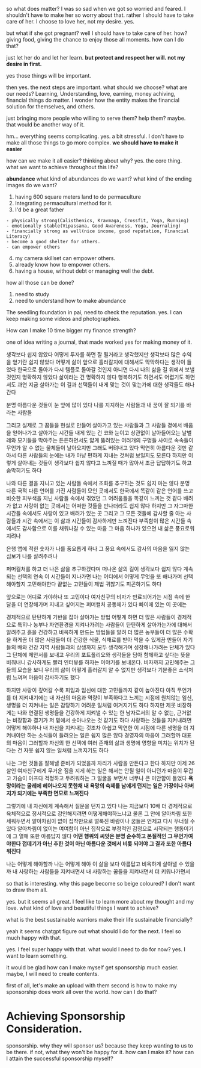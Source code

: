 so what does matter? I was so sad when we got so worried and feared.
I shouldn't have to make her so worry about that.
rather I should have to take care of her.
I choose to love her, not my desire.
yes.

but what if she got pregnant? well I should have to take care of her.
how?
giving food, giving the chance to enjoy those all moments.
how can I do that?

just let her do and let her learn.
**but protect and respect her will. not my desire in first.**

yes those things will be important.

then yes. the next steps are important.
what should we choose?
what are our needs?
Learning, Understanding, love, earning, money achiving,
financial things do matter. I wonder how the entity makes the financial solution for themselves, and others.

just bringing more people who willing to serve them? help them?
maybe. that would be another way of it.

hm...
everything seems complicating. yes. a bit stressful. I don't have to make all those things to go more complex. 
**we should have to make it easier**

how can we make it all easier? thinking about why? yes.
the core thing.
what we want to achieve throughout this life?

**abundance**
what kind of abundances do we want?
what kind of the ending images do we want?
1. having 600 square meters land to do permaculture
2. Integrating permacultural method for it.
3. I'd be a great father

```
- physically strong(Calisthenics, Kravmaga, Crossfit, Yoga, Running)
- emotionally stable(Vipassana, Good Awareness, Yoga, Journaling)
- financially strong as well(nice income, good reputation, Financial Literacy)
- become a good shelter for others.
- can empower others
```

4. my camera skillset can empower others.
5. already know how to empower others.
6. having a house, without debt or managing well the debt.

how all those can be done?
1. need to study
2. need to understand how to make abundance

The seedling foundation in pai, need to check the reputation.
yes. I can keep making some videos and photographies.

How can I make 10 time bigger my finance strength?

one of idea writing a journal, that made worked yes for making money of it.


생각보다 쉽지 않았다
어떻게  투자를 하면 잘 될거라고 생각했지만  생각보다 많은 수익을 얻기란 쉽지 않았다
어떻게 삶이 앞으로 흘러갈지에 대해서도 막막하다는 생각이 들었다
한국으로 돌아가 다시 템플로 돌아갈 것인지
아니면 다시 나의 삶을 길 위에서 보낼 것인지 명확하지 않았다
삶이라는 건 명확하지 않다  행복하기도 하면서도 어렵기도 하면서도
과연 지금 살아가는 이 길과 선택들이 내게 맞는 것이 맞는가에 대한 생각들도 해나간다

분명 아름다운 것들이 눈 앞에 많이 있다
나를 지지하는 사람들과
내 꿈이 잘 되기를 바라는 사람들

그리고 실제로 그 꿈들을 현실로 만들어 살아가고 있는 사람들과
그 사람들 곁에서 배움을 얻어나가고 살아가는  시간들
내게 있는 건  코와 눈이고 상관없이 날아들어오는  날벌레와 모기들을 막아주는 든든하면서도
얇게 뚫려있는 여러개의 구멍들 사이로 속속들이 무언가 알 수 없는 물체들이 날아오지만
그래도 버텨내고 있다
막연히 아름다운 것만 같아서 다른 사람들의 눈에는 내가 마냥 편하게 지내는 것처럼 보일지도 모른다
하지만 이렇게 살아내는 것들이 생각보다 쉽지 않다고 느껴질 때가 많아서
조금 답답하기도 하고  숨막히기도 하다

나와 다른 결을 지니고 있는 사람들 속에서 조화를 추구하는 것도 쉽지 마는 않다
분명 다른 국적 다른 언어를 가진 사람들이 모인 곳에서도
한국에서 똑같이 같은 언어를 쓰고 비슷한 피부색을 지닌 사람들 속에서 겪었던 그 어려움들을
똑같이 느끼는 것 같다
배려가 없고  사랑이 없는 곳에서는 어떠한 것들을 만나더라도 쉽지 않다
하지만 그 자그마한 시간들 속에서도  사랑이 있고 배려가 있는 곳
그리고 그 모든 것들에 감사할 줄 아는 사람들과 시간 속에서는 이 삶과 시간들이 감사하게만 느껴진다
부족함이 많은 시간들 속에서도
감사함으로 이를 채워나갈 수 있는 마음
그 마음 하나가 있으면 내 삶은 풍요로워지려나

은행 앱에 적힌 숫자가 나를 풍요롭게 하나
그 풍요 속에서도 감사의 마음을 잃지 않는 심보가
나를 살려주려나

퍼머컬처를 하고  더 나은 삶을 추구하겠다며  떠나온 삶의 길이 생각보다 쉽지 않다
계속되는 선택의 연속
이 시간들이 지나가면 나는 어디에서 어떻게 무엇을 또 해나가며 선택해야할지 고민해야한다
끝없는 고민들이 제법 귀찮기도 피곤하기도 하다

앞으로는 어디로 가야하나 또 고민이다
여자친구의 비자가 만료되어가는 시점 속에
한 달을 더 연장해가며 지내고 싶어지는 퍼머컬처 공동체가 있다
빠이에 있는 이 곳에는 

경제적으로  탄탄하게 기반을 잡아 살아가는 방법  어떻게 하면 더 많은 사람들이 경제적으로 특히나 농부나 자연환경을 지켜나가려는 사람들이 탄탄하게 살아가는가에 대해서 알려주고
흙을 건강하고 비옥하게 만드는 방법들을 알려 더 많은 농부들이 더 많은 수확을 하게끔
더 많은 사람들이 더 건강한 식물,  식재료를 받아 먹을 수 있게끔  만들어 자기들의 배와 건강 지역 사람들과의 상생까지 모두 생각해가며 성장해나가려는 단체가 있다
그 단체에 제안서를 보내고  우리의 포트폴리오와 생각들을 담아 함께하고 싶다는 뜻을 비춰내니 감사하게도 빨리  인터뷰를 하자는 이야기를 보내온다.  비자까지 고민해주는 그들의 모습을 보니 우리의 삶이 어떻게 흘러갈지 알 수 없지만  생각보다 기분좋은 소식처럼 느껴져 마음이 감사하기도 했다

하지만 사랑이 깊어갈 수록  피임과 임신에 대한 고민들까지 같이 높아진다
아직 무언가를 더 지켜내기에는 내 자신의 마음과 역량이 부족하다고 느끼는 시점에
원치않는 임신,  생명을 더 지켜내는 일은 감당하기 어려운 일처럼 여겨지기도 하다
하지만 제못 비장하게는 나와 연결된 생명들을  건강하게 지켜낼 수 있는 한 남자로서의
알 수 없는,  근거없는 비장함과 결기가 저 밑에서 솟아나오는 것 같기도 하다
사랑하는 것들을 지켜내려면 어떻게 해야하나
내 자신을 지켜내는 것조차 아쉽고 막연한 이 시점에 다른 생명을 더 지켜내야만 하는 소식들이 들려오는 일은 쉽지 많은 않다
경영자의 마음이 그러할까  대표의 마음이 그러할까
자신의 한 선택에 여러 존재의 삶과 생명에 영향을 미치는 위치가 된다는 건 자못 쉽지 않는 일처럼 느껴지기도 하다

나는 그런 것들을 잘해낼 준비가 되었을까
자리가 사람을 만든다고 한다
하지만 이제 26살인 여자친구에게 무거운 짐을 지게 하는 일은 해서는 안될  일이 아니던가
마음이 무겁고  가슴이 아프다
걱정하고 두려워하는 그 얼굴을 보면서 너무나 큰 미안함이 들었다
**욕망이라는  굴레에 헤어나오지 못한채  내 욕망의 숙제를 남에게 던지는 일은 가장이나 아버지가 되기에는 부족한 면모로 느껴진다**

그렇기에 내 자신에게 계속해서 질문을 던지고 있다
나는 지금보다 10배 더 경제적으로  육체적으로  정서적으로 강인해지려면 어떻게해야하느냐고
물론 그 안에 알아차림  또한 세워두면서
알아차림이 없이 집착만으로 얼룩진 바람이나 꿈들은 언제고 다시 무너질 수 있다
알아차림이 없이는 여여함이 아닌 집착으로  부정적인 감정으로 시작되는 행동이기에 그 열매 또한 아름답지 않다
**어떤 행위의 씨앗은 분명 순수하고 본질적인 그 무언가여야한다  껍데기가 아닌  추한 것이 아닌 아름다운 것에서 비롯 되어야  그 결과 또한 아름다워진다**

나는 어떻게 해야할까
나는 어떻게 해야 이  삶을 보다 아름답고 비옥하게 살아낼 수 있을까
내 사랑하는 사람들을 지켜내면서
내 사랑하는 꿈들을 지켜내면서
더 키워나가면서

so that is interesting. why this page become so beige coloured? I don't want to draw them all.

yes. but it seems all great. I feel like to learn more about my thought and my love.
what kind of love and beautiful things I want to achieve?

what is the best sustainable warriors make their life sustainable financially?

yeah it seems chatgpt figure out what should I do for the next.
I feel so much happy with that.

yes. I feel super happy with that.
what would I need to do for now?
yes. I want to learn something.

it would be glad how can I make myself get sponsorship much easier.
maybe, I will need to create contents.

first of all, let's make an upload with them
second is how to make my sponsorship does work all over the world.
how can I do that?

# Achieving Sponsorship Consideration.

sponsorship. why they will sponsor us? because they keep wanting to us to be there.
if not, what they won't be happy for it.
how can I make it? how can I attain the successful sponsorship myself?

